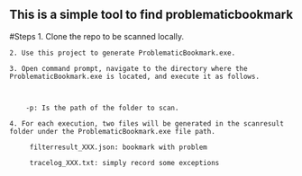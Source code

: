 ## This is a simple tool to find problematicbookmark
#Steps
	1. Clone the repo to be scanned locally.

	2. Use this project to generate ProblematicBookmark.exe.

	3. Open command prompt, navigate to the directory where the ProblematicBookmark.exe is located, and execute it as follows.



		-p: Is the path of the folder to scan.

	4. For each execution, two files will be generated in the scanresult folder under the ProblematicBookmark.exe file path.

		 filterresult_XXX.json: bookmark with problem

		 tracelog_XXX.txt: simply record some exceptions

